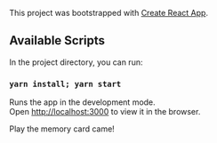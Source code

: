This project was bootstrapped with [Create React App](https://github.com/facebook/create-react-app).

## Available Scripts

In the project directory, you can run:

### `yarn install; yarn start`

Runs the app in the development mode.<br />
Open [http://localhost:3000](http://localhost:3000) to view it in the browser.

Play the memory card came!
